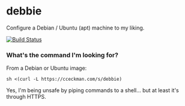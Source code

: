 # debbie
Configure a Debian / Ubuntu (apt) machine to my liking.

[![Build Status](https://travis-ci.org/cceckman/debbie.svg?branch=master)](https://travis-ci.org/cceckman/debbie)

### What's the command I'm looking for?
From a Debian or Ubuntu image:

```
sh <(curl -L https://cceckman.com/s/debbie)
```

Yes, I'm being unsafe by piping commands to a shell... but at least it's through HTTPS.
